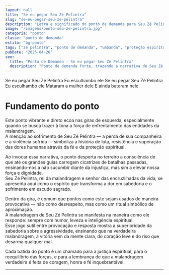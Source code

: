 ```yaml
---
layout: null
title: "Se eu pegar Seu Zé Pelintra"
slug: "se-eu-pegar-seu-ze-pelintra"
description: "Letra e significado do ponto de demanda para Seu Zé Pelintra, trazendo força espiritual, justiça e proteção contra injustiças nas giras de Umbanda."
image: "/imagens/ponto-seu-ze-pelintra.jpg"
categoria: "ponto"
classe: "ponto de demanda"
estilo: "bg-ponto"
tags: ["zé pelintra", "ponto de demanda", "umbanda", "proteção espiritual", "justiça", "gira de esquerda"]
pubDate: "2025-04-26"
seo:
  title: "Ponto de Demanda - Se eu pegar Seu Zé Pelintra"
  description: "Ponto de demanda forte, trazendo a narrativa de Seu Zé Pelintra enfrentando injustiças e dores, com grande força espiritual."
---
```



Se eu pegar Seu Zé Pelintra
Eu esculhambo ele
Se eu pegar Seu Zé Pelintra
Eu esculhambo ele
Mataram a mulher dele
E ainda bateram nele

# Fundamento do ponto

Este ponto vibrante e direto ecoa nas giras de esquerda, especialmente quando se busca trazer à tona a força de enfrentamento das entidades da malandragem.  
A menção ao sofrimento de Seu Zé Pelintra — a perda de sua companheira e a violência sofrida — simboliza a história de luta, resistência e superação das dores humanas através da fé e da proteção espiritual.

Ao invocar essa narrativa, o ponto desperta no terreiro a consciência de que até os grandes guias carregam cicatrizes de batalhas passadas, ensinando-nos a não sucumbir diante da injustiça, mas sim a elevar nossa força e dignidade.  
Seu Zé Pelintra, rei da malandragem e senhor das encruzilhadas da vida, se apresenta aqui como o espírito que transforma a dor em sabedoria e o sofrimento em escudo sagrado.

Dentro da gira, é comum que pontos como este sejam usados de maneira provocativa — não como desrespeito, mas como um ritual simbólico de aproximação.  
A malandragem de Seu Zé Pelintra se manifesta na maneira como ele responde: sempre com humor, leveza e inteligência espiritual.  
Esse jogo sutil entre provocação e resposta mostra a superioridade da sabedoria sobre a agressividade, ensinando que na verdadeira malandragem, a vitória vem da mente clara, do coração leve e do riso que desarma qualquer mal.

Cada batida do ponto é um chamado para a justiça espiritual, para o reequilíbrio das forças, e para a lembrança de que a malandragem verdadeira é feita de coragem, honra e fé inquebrantável.

---

